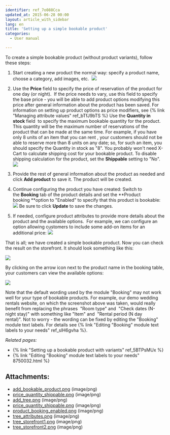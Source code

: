 ```yaml
---
identifier: ref_7o088Cca
updated_at: 2015-06-28 00:00
layout: article_with_sidebar
lang: en
title: 'Setting up a simple bookable product'
categories:
  - User manual

---
```



To create a simple bookable product (without product variants), follow these steps:

1.  Start creating a new product the normal way: specify a product name, choose a category, add images, etc. 
    ![]({{site.baseurl}}/attachments/8749984/8718722.png?effects=drop-shadow)
2.  Use the **Price** field to specify the price of reservation of the product for one day (or night). 
    If the price needs to vary, use this field to specify the base price - you will be able to add product options modifying this price after general information about the product has been saved. For information on setting up product options as price modifiers, see {% link "Managing attribute values" ref_bTfJ9bTS %}
    Use the **Quantity in stock** field  to specify the maximum bookable quantity for the product. This quantity will be the maximum number of reservations of the product that can be made at the same time. For example, if you have only 8 units of an item that you can rent , your customers should not be able to reserve more than 8 units on any date; so, for such an item, you should specify the Quantity in stock as "8".
    You probably won't need X-Cart to calculate shipping cost for your bookable product. To disable shipping calculation for the product, set the **Shippable** setting to "No".
    ![]({{site.baseurl}}/attachments/8749984/8718720.png?effects=drop-shadow)

3.  Provide the rest of general information about the product as needed and click **Add product** to save it. The product will be created.
4.  Continue configuring the product you have created: Switch to the **Booking** tab of the product details and set the **Product booking **option to "Enabled" to specify that this product is bookable:
    ![]({{site.baseurl}}/attachments/8749984/8718724.png?effects=drop-shadow)
    Be sure to click **Update** to save the changes.

5.  If needed, configure product attributes to provide more details about the product and the available options. 
    For example, we can configure an option allowing customers to include some add-on items for an additional price:
    ![]({{site.baseurl}}/attachments/8749984/8718725.png?effects=drop-shadow)

That is all; we have created a simple bookable product. Now you can check the result on the storefront. It should look something like this:

![]({{site.baseurl}}/attachments/8749984/8718726.png?effects=drop-shadow)

By clicking on the arrow icon next to the product name in the booking table, your customers can view the available options:

![]({{site.baseurl}}/attachments/8749984/8718727.png?effects=drop-shadow)

Note that the default wording used by the module "Booking" may not work well for your type of bookable products. For example, our demo wedding rentals website, on which the screenshot above was taken, would really benefit from replacing the phrases  "Room type" and  "Check dates (N-night stay)" with something like "Item" and  "Rental period (N day rental)". Not to worry - the wording can be fixed by editing the "Booking" module text labels. For details see {% link "Editing "Booking" module text labels to your needs" ref_slH6gvha %}.

_Related pages:_

*   {% link "Setting up a bookable product with variants" ref_5BTPsMUx %}
*   {% link "Editing "Booking" module text labels to your needs" 8750032.html %}

## Attachments:

* [add_bookable_product.png]({{site.baseurl}}/attachments/8749984/8718719.png) (image/png)
* [price_quantity_shippable.png]({{site.baseurl}}/attachments/8749984/8718723.png) (image/png)
* [add_tree.png]({{site.baseurl}}/attachments/8749984/8718722.png) (image/png)
* [price_quantity_shippable.png]({{site.baseurl}}/attachments/8749984/8718720.png) (image/png)
* [product_booking_enabled.png]({{site.baseurl}}/attachments/8749984/8718724.png) (image/png)
* [tree_attributes.png]({{site.baseurl}}/attachments/8749984/8718725.png) (image/png)
* [tree_storefront1.png]({{site.baseurl}}/attachments/8749984/8718726.png) (image/png)
* [tree_storefront2.png]({{site.baseurl}}/attachments/8749984/8718727.png) (image/png)